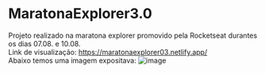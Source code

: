 # MaratonaExplorer3.0
Projeto realizado na maratona explorer promovido pela Rocketseat durantes os dias 07.08. e 10.08.
<br>
Link de visualização: https://maratonaexplorer03.netlify.app/
<br>
Abaixo temos uma imagem expositava:
![image](https://user-images.githubusercontent.com/102265187/183784162-aa0fcfbd-1c69-4cf3-adfe-4e40b8c3031d.png)

